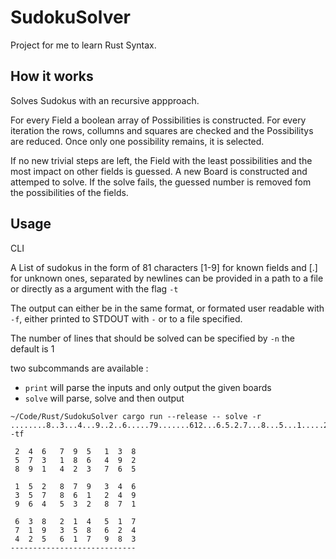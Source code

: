 # SudokuSolver

Project for me to learn Rust Syntax.

## How it works
Solves Sudokus with an recursive appproach.

For every Field a boolean array of Possibilities is constructed.
For every iteration the rows, collumns and squares are checked and the Possibilitys are reduced.
Once only one possibility remains, it is selected.

If no new trivial steps are left, the Field with the least possibilities and the most impact on other fields is guessed.
A new Board is constructed and attemped to solve. If the solve fails, the guessed number is removed fom the possibilities of the fields.

## Usage

CLI

A List of sudokus in the form of 81 characters [1-9] for known fields and [.] for unknown ones, 
separated by newlines can be provided in a path to a file or directly as a argument with the flag `-t`

The output can either be in the same format, or formated user readable with `-f`, either printed to STDOUT with `-` or to a file specified.

The number of lines that should be solved can be specified by `-n` the default is 1

two subcommands are available :
- `print` will parse the inputs and only output the given boards
- `solve` will parse, solve and then output

```shell
~/Code/Rust/SudokuSolver cargo run --release -- solve -r ........8..3...4...9..2..6.....79.......612...6.5.2.7...8...5...1.....2.4.5.....3 -tf

 2  4  6   7  9  5   1  3  8 
 5  7  3   1  8  6   4  9  2 
 8  9  1   4  2  3   7  6  5 

 1  5  2   8  7  9   3  4  6 
 3  5  7   8  6  1   2  4  9 
 9  6  4   5  3  2   8  7  1 

 6  3  8   2  1  4   5  1  7 
 7  1  9   3  5  8   6  2  4 
 4  2  5   6  1  7   9  8  3 
----------------------------



```
